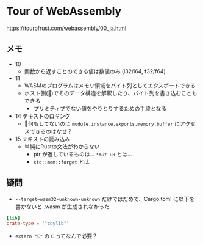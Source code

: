 Tour of WebAssembly
===================

https://tourofrust.com/webassembly/00_ja.html

## メモ

- 10
  - 関数から返すことのできる値は数値のみ (i32/i64, f32/f64)
- 11
  - WASMのプログラムはメモリ領域をバイト列としてエクスポートできる
  - ホスト側(🤔)でそのデータ構造を解釈したり、バイト列を書き込むこともできる
    - プリミティブでない値をやりとりするための手段となる
- 14 テキストのロギング
  - 🤔何もしてないのに `module.instance.exports.memory.buffer` にアクセスできるのはなぜ？
- 15 テキストの読み込み
  - 単純にRustの文法がわからない
    - ptr が返しているものは... `*mut u8` とは...
    - `std::mem::forget` とは

## 疑問

- `--target=wasm32-unknown-unknown` だけではだめで、Cargo.toml に以下を書かないと .wasm が生成されなかった

```toml
[lib]
crate-type = ["cdylib"]
```

- `extern "C"` の `C` ってなんで必要？
